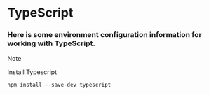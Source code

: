 # TypeScript
### Here is some environment configuration information for working with TypeScript.

> [!NOTE]
> Install Typescript
> 
> `npm install --save-dev typescript`

